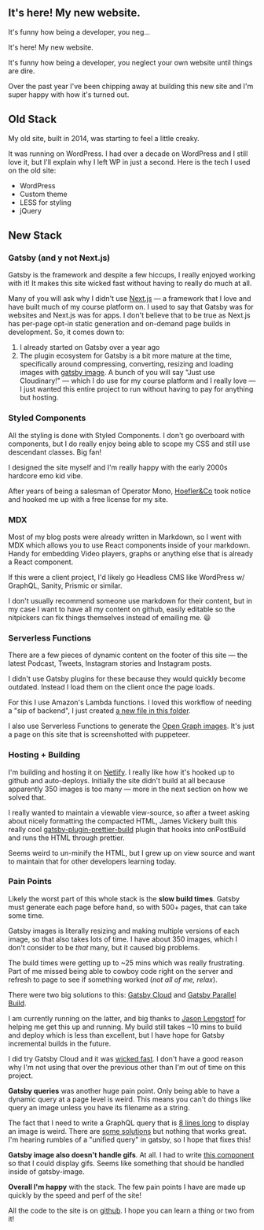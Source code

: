 ## It's here! My new website.

It's funny how being a developer, you neg...


It's here! My new website.

It's funny how being a developer, you neglect your own website until things are dire.

Over the past year I've been chipping away at building this new site and I'm super happy with how it's turned out.

## Old Stack

My old site, built in 2014, was starting to feel a little creaky.

It was running on WordPress. I had over a decade on WordPress and I still love it, but I'll explain why I left WP in just a second. Here is the tech I used on the old site:

* WordPress
* Custom theme
* LESS for styling
* jQuery

## New Stack

### Gatsby (and y not Next.js)

Gatsby is the framework and despite a few hiccups, I really enjoyed working with it! It makes this site wicked fast without having to really do much at all.

Many of you will ask why I didn't use [Next.js](https://nextjs.org/) — a framework that I love and have built much of my course platform on. I used to say that Gatsby was for websites and Next.js was for apps. I don't believe that to be true as Next.js has per-page opt-in static generation and on-demand page builds in development. So, it comes down to:

1. I already started on Gatsby over a year ago
2. The plugin ecosystem for Gatsby is a bit more mature at the time, specifically around compressing, converting, resizing and loading images with [gatsby image](https://www.gatsbyjs.org/packages/gatsby-image/). A bunch of you will say "Just use Cloudinary!" — which I do use for my course platform and I really love — I just wanted this entire project to run without having to pay for anything but hosting.

### Styled Components

All the styling is done with Styled Components. I don't go overboard with components, but I do really enjoy being able to scope my CSS and still use descendant classes. Big fan!

I designed the site myself and I'm really happy with the early 2000s hardcore emo kid vibe.

After years of being a salesman of Operator Mono, [Hoefler&Co](https://www.typography.com/) took notice and hooked me up with a free license for my site.

### MDX

Most of my blog posts were already written in Markdown, so I went with MDX which allows you to use React components inside of your markdown. Handy for embedding Video players, graphs or anything else that is already a React component.

If this were a client project, I'd likely go Headless CMS like WordPress w/ GraphQL, Sanity, Prismic or similar.

I don't usually recommend someone use markdown for their content, but in my case I want to have all my content on github, easily editable so the nitpickers can fix things themselves instead of emailing me. 😃

### Serverless Functions

There are a few pieces of dynamic content on the footer of this site — the latest Podcast, Tweets, Instagram stories and Instagram posts.

I didn't use Gatsby plugins for these because they would quickly become outdated. Instead I load them on the client once the page loads.

For this I use Amazon's Lambda functions. I loved this workflow of needing a "sip of backend", I just created [a new file in this folder](https://github.com/wesbos/wesbos/tree/master/functions).

I also use Serverless Functions to generate the [Open Graph images](https://github.com/wesbos/wesbos/blob/master/functions/ogimage/ogimage.js). It's just a page on this site that is screenshotted with puppeteer.

### Hosting + Building

I'm building and hosting it on [Netlify](https://www.netlify.com). I really like how it's hooked up to github and auto-deploys. Initially the site didn't build at all because apparently 350 images is too many — more in the next section on how we solved that.

I really wanted to maintain a viewable view-source, so after a tweet asking about nicely formatting the compacted HTML, James Vickery built this really cool [gatsby-plugin-prettier-build](https://github.com/jmsv/gatsby-plugin-prettier-build/) plugin that hooks into onPostBuild and runs the HTML through prettier.

Seems weird to un-minify the HTML, but I grew up on view source and want to maintain that for other developers learning today.

### Pain Points

Likely the worst part of this whole stack is the **slow build times**. Gatsby must generate each page before hand, so with 500+ pages, that can take some time.

Gatsby images is literally resizing and making multiple versions of each image, so that also takes lots of time. I have about 350 images, which I don't consider to be _that_ many, but it caused big problems.

The build times were getting up to ~25 mins which was really frustrating. Part of me missed being able to cowboy code right on the server and refresh to page to see if something worked (_not all of me, relax_).

There were two big solutions to this: [Gatsby Cloud](https://www.gatsbyjs.com/cloud/) and [Gatsby Parallel Build](https://www.netlify.com/blog/2020/02/25/gatsby-build-speed-improvements-with-parallel-image-processing/).

I am currently running on the latter, and big thanks to [Jason Lengstorf](https://twitter.com/jlengstorf) for helping me get this up and running. My build still takes ~10 mins to build and deploy which is less than excellent, but I have hope for Gatsby incremental builds in the future.

I did try Gatsby Cloud and it was [wicked fast](https://twitter.com/wesbos/status/1237793770739023873). I don't have a good reason why I'm not using that over the previous other than I'm out of time on this project.

**Gatsby queries** was another huge pain point. Only being able to have a dynamic query at a page level is weird. This means you can't do things like query an image unless you have its filename as a string.

The fact that I need to write a GraphQL query that is [8 lines long](https://github.com/wesbos/wesbos/blob/master/src/pages/about.js#L136-L143) to display an image is weird. There are [some solutions](https://spectrum.chat/gatsby-js/general/using-variables-in-a-staticquery~abee4d1d-6bc4-4202-afb2-38326d91bd05) but nothing that works great. I'm hearing rumbles of a "unified query" in gatsby, so I hope that fixes this!

**Gatsby image also doesn't handle gifs**. At all. I had to write [this component](https://github.com/wesbos/wesbos/blob/master/src/components/Img.js) so that I could display gifs. Seems like something that should be handled inside of gatsby-image.

**Overall I'm happy** with the stack. The few pain points I have are made up quickly by the speed and perf of the site!

All the code to the site is on [github](https://github.com/wesbos/wesbos). I hope you can learn a thing or two from it!
